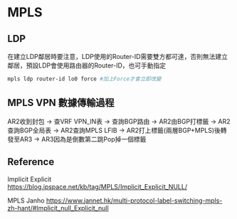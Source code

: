 # MPLS #

## LDP ##

在建立LDP鄰居時要注意，LDP使用的Router-ID需要雙方都可達，否則無法建立鄰居，預設LDP會使用路由器的Router-ID，也可手動指定

```bash
mpls ldp router-id lo0 force #加上Force才會立即改變
```


## MPLS VPN 數據傳輸過程 ##

AR2收到封包 -> 查VRF VPN_IN表 -> 查詢BGP路由 -> AR2由BGP打標籤 -> AR2查詢BGP全局表 -> AR2查詢MPLS LFIB -> AR2打上標籤(兩層BGP+MPLS)後轉發至AR3 -> AR3因為是倒數第二跳Pop掉一個標籤

## Reference ##

Implicit Explicit https://blog.ipspace.net/kb/tag/MPLS/Implicit_Explicit_NULL/

MPLS Janho https://www.jannet.hk/multi-protocol-label-switching-mpls-zh-hant/#Implicit_null_Explicit_null